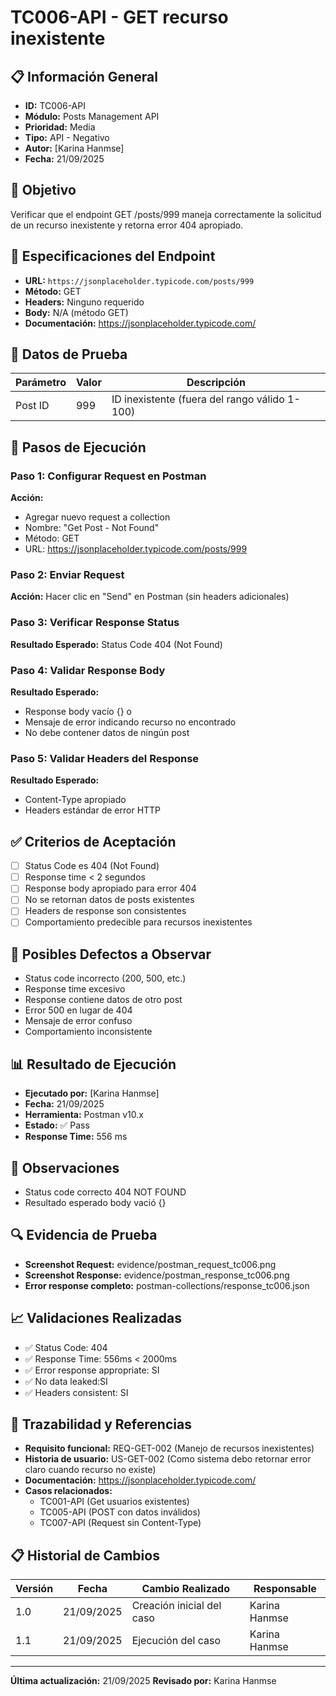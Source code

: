 # TC006-API - GET recurso inexistente

## 📋 Información General
- **ID:** TC006-API
- **Módulo:** Posts Management API
- **Prioridad:** Media
- **Tipo:** API - Negativo
- **Autor:** [Karina Hanmse]
- **Fecha:** 21/09/2025

## 🎯 Objetivo
Verificar que el endpoint GET /posts/999 maneja correctamente la solicitud de un recurso inexistente y retorna error 404 apropiado.

## 📡 Especificaciones del Endpoint
- **URL:** `https://jsonplaceholder.typicode.com/posts/999`
- **Método:** GET
- **Headers:** Ninguno requerido
- **Body:** N/A (método GET)
- **Documentación:** https://jsonplaceholder.typicode.com/

## 🧪 Datos de Prueba
| Parámetro | Valor | Descripción |
|-----------|-------|-------------|
| Post ID   | 999   | ID inexistente (fuera del rango válido 1-100) |

## 🔄 Pasos de Ejecución

### Paso 1: Configurar Request en Postman
**Acción:** 
- Agregar nuevo request a collection
- Nombre: "Get Post - Not Found"
- Método: GET
- URL: https://jsonplaceholder.typicode.com/posts/999

### Paso 2: Enviar Request
**Acción:** Hacer clic en "Send" en Postman (sin headers adicionales)

### Paso 3: Verificar Response Status
**Resultado Esperado:** Status Code 404 (Not Found)

### Paso 4: Validar Response Body
**Resultado Esperado:**
- Response body vacío {} o
- Mensaje de error indicando recurso no encontrado
- No debe contener datos de ningún post

### Paso 5: Validar Headers del Response
**Resultado Esperado:**
- Content-Type apropiado
- Headers estándar de error HTTP

## ✅ Criterios de Aceptación
- [ ] Status Code es 404 (Not Found)
- [ ] Response time < 2 segundos
- [ ] Response body apropiado para error 404
- [ ] No se retornan datos de posts existentes
- [ ] Headers de response son consistentes
- [ ] Comportamiento predecible para recursos inexistentes

## 🐛 Posibles Defectos a Observar
- Status code incorrecto (200, 500, etc.)
- Response time excesivo
- Response contiene datos de otro post
- Error 500 en lugar de 404
- Mensaje de error confuso
- Comportamiento inconsistente

## 📊 Resultado de Ejecución
- **Ejecutado por:** [Karina Hanmse]
- **Fecha:** 21/09/2025
- **Herramienta:** Postman v10.x
- **Estado:** ✅ Pass
- **Response Time:** 556 ms

## 📝 Observaciones
- Status code correcto 404 NOT FOUND
- Resultado esperado body vació {}

## 🔍 Evidencia de Prueba
- **Screenshot Request:** evidence/postman_request_tc006.png
- **Screenshot Response:** evidence/postman_response_tc006.png
- **Error response completo:** postman-collections/response_tc006.json

## 📈 Validaciones Realizadas
- ✅ Status Code: 404
- ✅ Response Time: 556ms < 2000ms
- ✅ Error response appropriate: SI
- ✅ No data leaked:SI
- ✅ Headers consistent: SI

## 🔗 Trazabilidad y Referencias
- **Requisito funcional:** REQ-GET-002 (Manejo de recursos inexistentes)
- **Historia de usuario:** US-GET-002 (Como sistema debo retornar error claro cuando recurso no existe)
- **Documentación:** https://jsonplaceholder.typicode.com/
- **Casos relacionados:** 
  - TC001-API (Get usuarios existentes)
  - TC005-API (POST con datos inválidos)
  - TC007-API (Request sin Content-Type)

## 📋 Historial de Cambios
| Versión | Fecha | Cambio Realizado | Responsable |
|---------|--------|------------------|-------------|
| 1.0 | 21/09/2025 | Creación inicial del caso | Karina Hanmse |
| 1.1 | 21/09/2025 | Ejecución del caso | Karina Hanmse |

---
**Última actualización:** 21/09/2025
**Revisado por:** Karina Hanmse